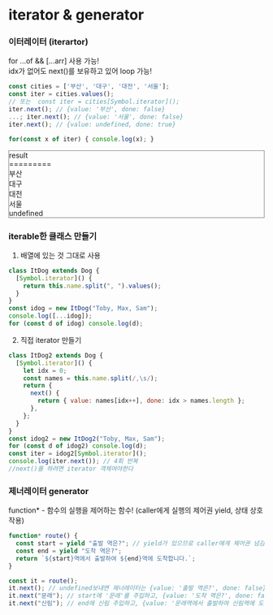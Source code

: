 # iterator & generator

### 이터레이터 (iterartor)

for ...of && [...arr] 사용 가능!<br/>
idx가 없어도 next()를 보유하고 있어 loop 가능!

```js
const cities = ['부산', '대구', '대전', '서울'];
const iter = cities.values();
// 또는  const iter = cities[Symbol.iterator]();
iter.next(); // {value: '부산', done: false}
...; iter.next(); // {value: '서울', done: false}
iter.next(); // {value: undefined, done: true}

for(const x of iter) { console.log(x); }
```

<div style="border: 1px solid gray">
result<br/>
=========<br/>
부산<br>
대구<br>
대전<br>
서울<br>
undefined<br>
</div>

### iterable한 클래스 만들기

1. 배열에 있는 것 그대로 사용

```js
class ItDog extends Dog {
  [Symbol.iterator]() {
    return this.name.split(", ").values();
  }
}
const idog = new ItDog("Toby, Max, Sam");
console.log([...idog]);
for (const d of idog) console.log(d);
```

2. 직접 iterator 만들기

```js
class ItDog2 extends Dog {
  [Symbol.iterator]() {
    let idx = 0;
    const names = this.name.split(/,\s/);
    return {
      next() {
        return { value: names[idx++], done: idx > names.length };
      },
    };
  }
}
const idog2 = new ItDog2("Toby, Max, Sam");
for (const d of idog2) console.log(d);
const iter = idog2[Symbol.iterator]();
console.log(iter.next()); // 4회 반복
//next()를 하려면 iterator 객체여야한다
```

### 제너레이터 generator

function\* - 함수의 실행을 제어하는 함수! (caller에게 실행의 제어권 yield, 상태 상호 작용)

```js
function* route() {
  const start = yield "출발 역은?"; // yield가 있으므로 caller에게 제어권 넘김.
  const end = yield "도착 역은?";
  return `${start}역에서 출발하여 ${end}역에 도착합니다.`;
}

const it = route();
it.next(); // undefined보내면 제너레이터는 {value: '출발 역은?', done: false}를 caller에게 보내고 일시 정지.
it.next("문래"); // start에 '문래'를 주입하고, {value: '도착 역은?', done: false}를 caller에게 보내고 일시 정지.
it.next("신림"); // end에 신림 주입하고, {value: '문래역에서 출발하여 신림역에 도착합니다.', done: true} 반환과 동시에 멈춤!
```
